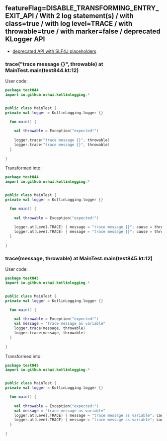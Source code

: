 ## featureFlag=DISABLE_TRANSFORMING_ENTRY_EXIT_API / With 2 log statement(s) / with class=true / with log level=TRACE / with throwable=true / with marker=false / deprecated KLogger API

* [deprecated API with SLF4J placeholders](deprecated-slf4j-placeholders.md)

###  trace("trace message {}", throwable) at MainTest.main(test844.kt:12)

User code:
```kotlin
package test844
import io.github.oshai.kotlinlogging.*


public class MainTest {
private val logger = KotlinLogging.logger {}

  fun main() {
    
    val throwable = Exception("expected!")
    
    logger.trace("trace message {}", throwable)
    logger.trace("trace message {}", throwable)
  }
  
}


```
  
Transformed into:
```kotlin
package test844
import io.github.oshai.kotlinlogging.*


public class MainTest {
private val logger = KotlinLogging.logger {}

  fun main() {
    
    val throwable = Exception("expected!")
    
    logger.at(Level.TRACE) { message = "trace message {}"; cause = throwable; internalCompilerData = KLoggingEventBuilder.InternalCompilerData(messageTemplate = "\"trace message {}\"", className = "test844.MainTest", methodName = "main", fileName = "test844.kt", lineNumber = 12)
    logger.at(Level.TRACE) { message = "trace message {}"; cause = throwable; internalCompilerData = KLoggingEventBuilder.InternalCompilerData(messageTemplate = "\"trace message {}\"", className = "test844.MainTest", methodName = "main", fileName = "test844.kt", lineNumber = 13)
  }
  
}


```

###  trace(message, throwable) at MainTest.main(test845.kt:12)

User code:
```kotlin
package test845
import io.github.oshai.kotlinlogging.*


public class MainTest {
private val logger = KotlinLogging.logger {}

  fun main() {
    
    val throwable = Exception("expected!")
    val message = "trace message as variable"
    logger.trace(message, throwable)
    logger.trace(message, throwable)
  }
  
}


```
  
Transformed into:
```kotlin
package test845
import io.github.oshai.kotlinlogging.*


public class MainTest {
private val logger = KotlinLogging.logger {}

  fun main() {
    
    val throwable = Exception("expected!")
    val message = "trace message as variable"
    logger.at(Level.TRACE) { message = "trace message as variable"; cause = throwable; internalCompilerData = KLoggingEventBuilder.InternalCompilerData(messageTemplate = "message", className = "test845.MainTest", methodName = "main", fileName = "test845.kt", lineNumber = 12)
    logger.at(Level.TRACE) { message = "trace message as variable"; cause = throwable; internalCompilerData = KLoggingEventBuilder.InternalCompilerData(messageTemplate = "message", className = "test845.MainTest", methodName = "main", fileName = "test845.kt", lineNumber = 13)
  }
  
}


```
